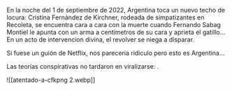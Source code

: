 En la noche del 1 de septiembre de 2022, Argentina toca un nuevo techo de locura: Cristina Fernández de Kirchner, rodeada de simpatizantes en Recoleta, se encuentra cara a cara con la muerte cuando Fernando Sabag Montiel le apunta con un arma a centímetros de su cara y aprieta el gatillo...  
En un acto de intervencion divina, el revolver se niega a disparar.

Si fuese un guión de Netflix, nos pareceria ridiculo pero esto es Argentina...

Las teorías conspirativas no tardaron en viralizarse: .





![[atentado-a-cfkpng 2.webp]]